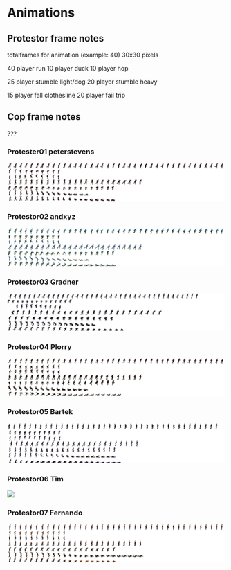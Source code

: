 # Animations

## Protestor frame notes

totalframes for animation (example: 40) 30x30 pixels

40 player run
10 player duck
10 player hop

25 player stumble light/dog 
20 player stumble heavy

15 player fall clothesline
20 player fail trip

## Cop frame notes

???

### Protester01 peterstevens
![](https://github.com/AndrewGroupofCompanies/TOJam9/blob/master/dist/assets/images/protester01.png?raw=true)

### Protestor02 andxyz
![dist/assets/images/protester_04_xyz.png](https://github.com/AndrewGroupofCompanies/TOJam9/blob/master/dist/assets/images/protester02.png?raw=true)

### Protestor03 Gradner
![](https://github.com/AndrewGroupofCompanies/TOJam9/blob/master/dist/assets/images/protester03.png?raw=true)

### Protestor04 Plorry
![](https://github.com/AndrewGroupofCompanies/TOJam9/blob/master/dist/assets/images/protester04.png?raw=true)

### Protestor05 Bartek
![](https://github.com/AndrewGroupofCompanies/TOJam9/blob/master/dist/assets/images/protester05.png?raw=true)

### Protestor06 Tim
![](https://github.com/AndrewGroupofCompanies/TOJam9/blob/master/dist/assets/images/protester06.png?raw=true)

### Protestor07 Fernando
![](https://github.com/AndrewGroupofCompanies/TOJam9/blob/master/dist/assets/images/protester07.png?raw=true)